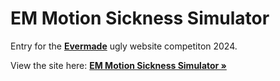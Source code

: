 # EM Motion Sickness Simulator

Entry for the <a href="https://evermade.fi/"><strong>Evermade</strong></a> ugly website competiton 2024.

View the site here: <a href="https://allu1991.github.io/em-motion-sickness-simulator/"><strong>EM Motion Sickness Simulator »</strong></a>
